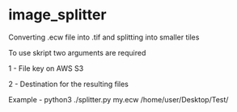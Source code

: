 # image_splitter
Converting .ecw file into .tif and splitting into smaller tiles

To use skript two arguments are required

1 - File key on AWS S3

2 - Destination for the resulting files

Example - python3 ./splitter.py my.ecw /home/user/Desktop/Test/
